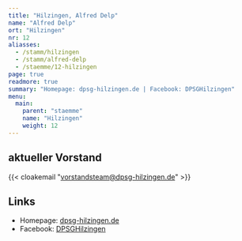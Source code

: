 ```yaml
---
title: "Hilzingen, Alfred Delp"
name: "Alfred Delp"
ort: "Hilzingen"
nr: 12
aliasses:
  - /stamm/hilzingen
  - /stamm/alfred-delp
  - /staemme/12-hilzingen
page: true
readmore: true
summary: "Homepage: dpsg-hilzingen.de | Facebook: DPSGHilzingen"
menu:
  main:
    parent: "staemme"
    name: "Hilzingen"
    weight: 12
---
```


## aktueller Vorstand

{{< cloakemail "vorstandsteam@dpsg-hilzingen.de" >}}

## Links

* Homepage: [dpsg-hilzingen.de](https://www.dpsg-hilzingen.de/)
* Facebook: [DPSGHilzingen](https://www.facebook.com/DPSGHilzingen/)
